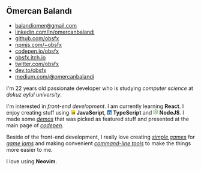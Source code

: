 ## Ömercan Balandı

- [balandiomer@gmail.com](mailto:balandiomer@gmail.com)
- [linkedin.com/in/omercanbalandi](https://www.linkedin.com/in/omercanbalandi/)
- [github.com/obsfx](https://github.com/obsfx)
- [npmjs.com/~obsfx](https://www.npmjs.com/~obsfx)
- [codepen.io/obsfx](https://codepen.io/obsfx)
- [obsfx.itch.io](https://obsfx.itch.io/)
- [twitter.com/obsfx](https://twitter.com/obsfx)
- [dev.to/obsfx](https://dev.to/obsfx)
- [medium.com/@omercanbalandi](https://medium.com/@omercanbalandi)

I'm 22 years old passionate developer who is studying *computer science* at *dokuz eylul university*.

I'm interested in *front-end development*. I am currently learning **React**. I enjoy creating stuff using ![JavaScript](https://raw.githubusercontent.com/obsfx/obsfx/main/js.jpg) **JavaScript**, ![TypeScript](https://raw.githubusercontent.com/obsfx/obsfx/main/ts.jpg) **TypeScript** and ![NodeJS](https://raw.githubusercontent.com/obsfx/obsfx/main/njs.jpg) **NodeJS**. I made some [*demos*](https://codepen.io/obsfx/full/zYYGowP) that was picked as featured stuff and presented at the main page of [*codepen*](https://codepen.io/obsfx). 

Beside of the front-end development, I really love creating [*simple games*](https://obsfx.itch.io/medieval-express) for [*game jams*](https://ldjam.com/users/omercanbalandi/games) and making convenient [*command-line tools*](https://github.com/obsfx/libgen-downloader) to make the things more easier to me.

I love using **Neovim**.
